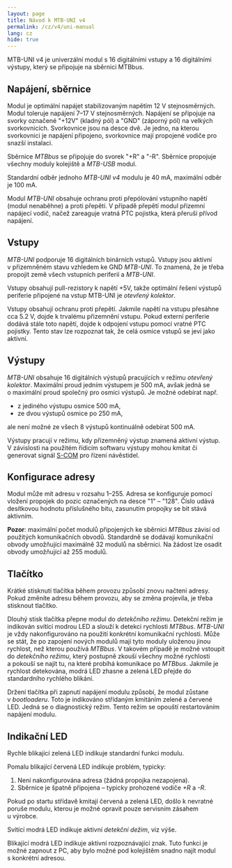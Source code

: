 ```yaml
---
layout: page
title: Návod k MTB-UNI v4
permalink: /cz/v4/uni-manual
lang: cz
hide: true
---
```


MTB-UNI v4 je univerzální modul s 16 digitálními vstupy a 16 digitálními výstupy,
který se připojuje na sběrnici MTBbus.

## Napájení, sběrnice

Modul je optimální napájet stabilizovaným napětím 12 V stejnosměrných. Modul
toleruje napájení 7–17 V stejnosměrných. Napájení se připojuje na svorky označené
"+12V" (kladný pól) a "GND" (záporný pól) na velkých svorkovnicích. Svorkovnice
jsou na desce dvě. Je jedno, na kterou svorkovnici je napájení připojeno,
svorkovnice mají propojené vodiče pro snazší instalaci.

Sběrnice *MTBbus* se připojuje do svorek "+R" a "-R". Sběrnice propojuje
všechny moduly kolejiště a *MTB-USB* modul.

Standardní odběr jednoho *MTB-UNI v4* modulu je 40 mA, maximální odběr je 100 mA.

Modul *MTB-UNI* obsahuje ochranu proti přepólování vstupního napětí (modul
nenaběhne) a proti přepětí. V případě přepětí modul přizemní napájecí vodič,
načež zareaguje vratná PTC pojistka, která přeruší přívod napájení.

## Vstupy

*MTB-UNI* podporuje 16 digitálních binárních vstupů. Vstupy jsou aktivní
v přizemněném stavu vzhledem ke GND *MTB-UNI*. To znamená, že je třeba propojit
země všech vstupních periferií a *MTB-UNI*.

Vstupy obsahují pull-rezistory k napětí +5V, takže optimální řešení výstupů
periferie připojené na vstup MTB-UNI je *otevřený kolektor*.

Vstupy obsahují ochranu proti přepětí. Jakmile napětí na vstupu přesáhne cca
5.2 V, dojde k trvalému přizemnění vstupu. Pokud externí periferie dodává stále
toto napětí, dojde k odpojení vstupu pomocí vratné PTC pojistky. Tento stav lze
rozpoznat tak, že celá osmice vstupů se jeví jako aktivní.

## Výstupy

*MTB-UNI* obsahuje 16 digitálních výstupů pracujících v režimu *otevřený
kolektor*. Maximální proud jedním výstupem je 500 mA, avšak jedná se o maximální
proud společný pro osmici výstupů. Je možné odebírat např.

* z jediného výstupu osmice 500 mA,
* ze dvou výstupů osmice po 250 mA,

ale není možné ze všech 8 výstupů kontinuálně odebírat 500 mA.

Výstupy pracují v režimu, kdy přizemněný výstup znamená aktivní výstup.
V závislosti na použitém řídicím softwaru výstupy mohou kmitat či generovat signál
[S-COM](https://www.mtb-model.com/elektro/s-com.htm) pro řízení návěstidel.

## Konfigurace adresy

Modul může mít adresu v rozsahu 1–255. Adresa se konfiguruje pomocí vložení
propojek do pozic označených na desce "1" – "128". Číslo udává desítkovou hodnotu příslušného
bitu, zasunutím propojky se bit stává aktivním.

**Pozor**: maximální počet modulů připojených ke sběrnici *MTBbus* závisí od
použitých komunikačních obvodů. Standardně se dodávají komunikační obvody
umožňující maximálně 32 modulů na sběrnici. Na žádost lze osadit obvody
umožňující až 255 modulů.

## Tlačítko

Krátké stisknutí tlačítka během provozu způsobí znovu načtení adresy.
Pokud změníte adresu během provozu, aby se změna projevila, je třeba stisknout
tlačítko.

Dlouhý stisk tlačítka přepne modul do *detekčního režimu*. Detekční režim je
indikován svítící modrou LED a slouží k detekci rychlosti *MTBbus*. *MTB-UNI* je
vždy nakonfigurováno na použití konkrétní komunikační rychlosti. Může se stát,
že po zapojení nových modulů mají tyto moduly uloženou jinou rychlost, než
kterou používá *MTBbus*. V takovém případě je možné vstoupit do *detekčního
režimu*, který postupně zkouší všechny možné rychlosti a pokouší se najít tu,
na které probíhá komunikace po *MTBbus*. Jakmile je rychlost detekována, modrá
LED zhasne a zelená LED přejde do standardního rychlého blikání.

Držení tlačítka při zapnutí napájení modulu způsobí, že modul zůstane
v *bootloaderu*. Toto je indikováno střídaným kmitáním zelené a červené LED.
Jedná se o diagnostický režim. Tento režim se opouští restartováním napájení
modulu.

## Indikační LED

Rychle blikající zelená LED indikuje standardní funkci modulu.

Pomalu blikající červená LED indikuje problém, typicky:

1. Není nakonfigurována adresa (žádná propojka nezapojena).
2. Sběrnice je špatně připojena – typicky prohozené vodiče *+R* a *-R*.

Pokud po startu střídavě kmitají červená a zelená LED, došlo k nevratné poruše
modulu, kterou je možné opravit pouze servisním zásahem u výrobce.

Svítící modrá LED indikuje aktivní *detekční dežim*, viz výše.

Blikající modrá LED indikuje aktivní rozpoznávající znak. Tuto funkci je možné
zapnout z PC, aby bylo možné pod kolejištěm snadno najít modul s konkrétní
adresou.
